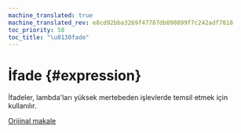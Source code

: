 ```yaml
---
machine_translated: true
machine_translated_rev: e8cd92bba3269f47787db090899f7c242adf7818
toc_priority: 58
toc_title: "\u0130fade"
---
```


# İfade {#expression}

İfadeler, lambda'ları yüksek mertebeden işlevlerde temsil etmek için kullanılır.

[Orijinal makale](https://clickhouse.tech/docs/en/data_types/special_data_types/expression/) <!--hide-->
